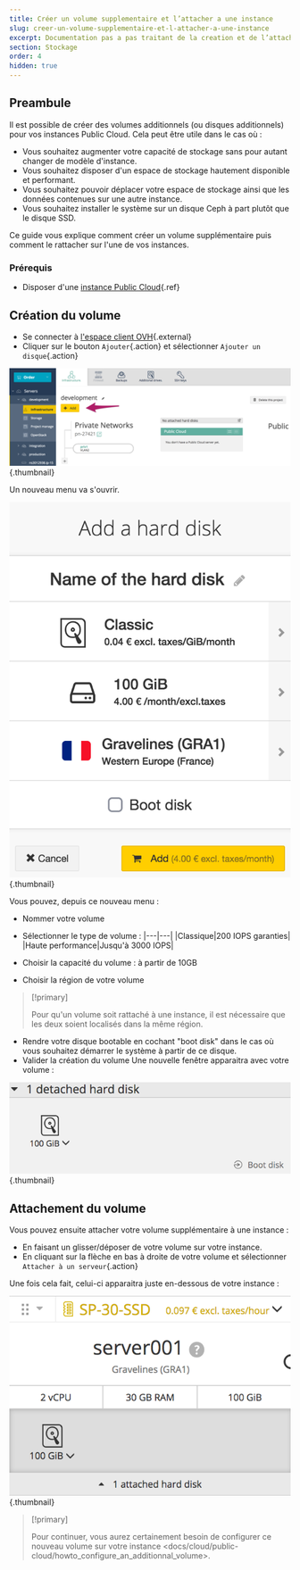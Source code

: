 ```yaml
---
title: Créer un volume supplementaire et l’attacher a une instance
slug: creer-un-volume-supplementaire-et-l-attacher-a-une-instance
excerpt: Documentation pas a pas traitant de la creation et de l’attachement d’un disque additionnel a un serveur cloud.
section: Stockage
order: 4
hidden: true
---
```



## Preambule
Il est possible de créer des volumes additionnels (ou disques additionnels) pour vos instances Public Cloud. Cela peut être utile dans le cas où :

- Vous souhaitez augmenter votre capacité de stockage sans pour autant changer de modèle d'instance.
- Vous souhaitez disposer d'un espace de stockage hautement disponible et performant.
- Vous souhaitez pouvoir déplacer votre espace de stockage ainsi que les données contenues sur une autre instance.
- Vous souhaitez installer le système sur un disque Ceph à part plutôt que le disque SSD.

Ce guide vous explique comment créer un volume supplémentaire puis comment le rattacher sur l'une de vos instances.


### Prérequis
- Disposer d'une [instance Public Cloud](../guide.fr-fr.md){.ref}


## Création du volume
- Se connecter à [l'espace client OVH](https://www.ovh.com/manager/cloud/){.external}
- Cliquer sur le bouton `Ajouter`{.action} et sélectionner `Ajouter un disque`{.action}

![public-cloud](images/2707.png){.thumbnail}

Un nouveau menu va s'ouvrir.

![public-cloud](images/2731.png){.thumbnail}


Vous pouvez, depuis ce nouveau menu :

- Nommer votre volume
- Sélectionner le type de volume :
|---|---|
|Classique|200 IOPS garanties|
|Haute performance|Jusqu'à 3000 IOPS|

- Choisir la capacité du volume : à partir de 10GB
- Choisir la région de votre volume


> [!primary]
>
> Pour qu'un volume soit rattaché à une instance, il est nécessaire que les
> deux soient localisés dans la même région.
> 

- Rendre votre disque bootable en cochant "boot disk" dans le cas où vous souhaitez démarrer le système à partir de ce disque.
- Valider la création du volume
Une nouvelle fenêtre apparaitra avec votre volume :

![public-cloud](images/2732.png){.thumbnail}



## Attachement du volume
Vous pouvez ensuite attacher votre volume supplémentaire à une instance :

- En faisant un glisser/déposer de votre volume sur votre instance.
- En cliquant sur la flèche en bas à droite de votre volume et sélectionner `Attacher à un serveur`{.action}

Une fois cela fait, celui-ci apparaitra juste en-dessous de votre instance :


![public-cloud](images/2733.png){.thumbnail}



> [!primary]
>
> Pour continuer, vous aurez certainement besoin de configurer ce
> nouveau volume sur votre instance
> <docs/cloud/public-cloud/howto_configure_an_additionnal_volume>.
> 
